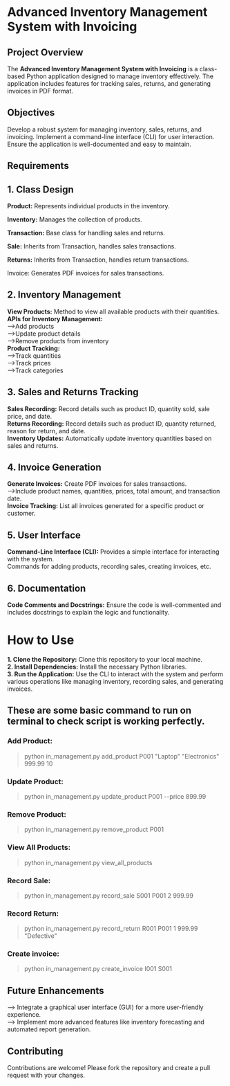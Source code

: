 # Advanced Inventory Management System with Invoicing
## Project Overview
The **Advanced Inventory Management System with Invoicing** is a class-based Python application designed to manage inventory effectively. The application includes features for tracking sales, returns, and generating invoices in PDF format.

## Objectives
Develop a robust system for managing inventory, sales, returns, and invoicing.
Implement a command-line interface (CLI) for user interaction.
Ensure the application is well-documented and easy to maintain.
## Requirements
## 1. Class Design
**Product:** Represents individual products in the inventory.

**Inventory:** Manages the collection of products.

**Transaction:** Base class for handling sales and returns.

**Sale:** Inherits from Transaction, handles sales transactions.

**Returns:** Inherits from Transaction, handles return transactions.

Invoice: Generates PDF invoices for sales transactions.
## 2. Inventory Management
**View Products:** Method to view all available products with their quantities.  
**APIs for Inventory Management:**  
-->Add products  
-->Update product details  
-->Remove products from inventory  
**Product Tracking:**  
-->Track quantities  
-->Track prices  
-->Track categories  
## 3. Sales and Returns Tracking    
**Sales Recording:** Record details such as product ID, quantity sold, sale price, and date.  
**Returns Recording:** Record details such as product ID, quantity returned, reason for return, and date.  
**Inventory Updates:** Automatically update inventory quantities based on sales and returns.  
## 4. Invoice Generation  
**Generate Invoices:** Create PDF invoices for sales transactions.  
-->Include product names, quantities, prices, total amount, and transaction date.  
**Invoice Tracking:** List all invoices generated for a specific product or customer.  
## 5. User Interface  
**Command-Line Interface (CLI):** Provides a simple interface for interacting with the system.  
Commands for adding products, recording sales, creating invoices, etc.
## 6. Documentation
**Code Comments and Docstrings:** Ensure the code is well-commented and includes docstrings to explain the logic and functionality.
# How to Use
**1. Clone the Repository:** Clone this repository to your local machine.  
**2. Install Dependencies:** Install the necessary Python libraries.  
**3. Run the Application:** Use the CLI to interact with the system and perform various operations like managing inventory, recording sales, and generating invoices.  
## These are some basic command to run on terminal to check script is working perfectly.  
###  Add Product: 

> python in_management.py add_product P001 "Laptop" "Electronics" 999.99 10
### Update Product:  
> python in_management.py update_product P001 --price 899.99  
### Remove Product:  
> python in_management.py remove_product P001  
### View All Products:  
> python in_management.py view_all_products
### Record Sale:  
> python in_management.py record_sale S001 P001 2 999.99  
### Record Return:
> python in_management.py record_return R001 P001 1 999.99 "Defective"
### Create invoice:
> python in_management.py create_invoice I001 S001

## Future Enhancements
--> Integrate a graphical user interface (GUI) for a more user-friendly experience.  
--> Implement more advanced features like inventory forecasting and automated report generation.  
## Contributing
Contributions are welcome! Please fork the repository and create a pull request with your changes.
